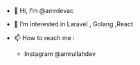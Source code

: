- 👋 Hi, I’m @amrdevac
- 👀 I’m interested in Laravel , Golang ,React 

- 📫 How to reach me : 
  - Instagram @amrullahdev
